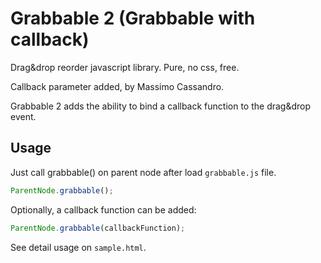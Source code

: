 # Grabbable 2 (Grabbable with callback)
Drag&amp;drop reorder javascript library. Pure, no css, free.

Callback parameter added, by Massimo Cassandro.

Grabbable 2 adds the ability to bind a callback function to the drag&amp;drop event.

## Usage

Just call grabbable() on parent node after load `grabbable.js` file.

```javascript
ParentNode.grabbable();
```

Optionally, a callback function can be added:

```javascript
ParentNode.grabbable(callbackFunction);
```

See detail usage on `sample.html`.
